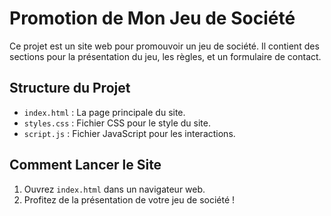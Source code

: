 # Promotion de Mon Jeu de Société

Ce projet est un site web pour promouvoir un jeu de société. Il contient des sections pour la présentation du jeu, les règles, et un formulaire de contact.

## Structure du Projet
- `index.html` : La page principale du site.
- `styles.css` : Fichier CSS pour le style du site.
- `script.js` : Fichier JavaScript pour les interactions.

## Comment Lancer le Site
1. Ouvrez `index.html` dans un navigateur web.
2. Profitez de la présentation de votre jeu de société !
